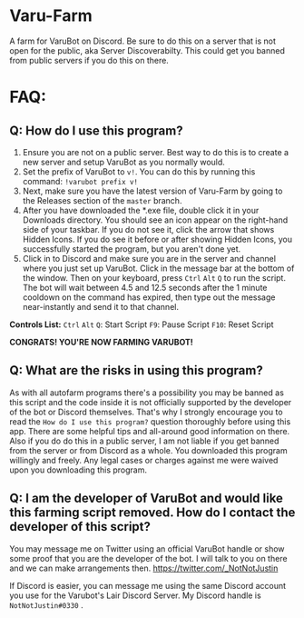 # Varu-Farm
A farm for VaruBot on Discord. Be sure to do this on a server that is not open for the public, aka Server Discoverabilty. This could get you banned from public servers if you do this on there.

# FAQ:

## Q: How do I use this program?
1. Ensure you are not on a public server. Best way to do this is to create a new server and setup VaruBot as you normally would.
2. Set the prefix of VaruBot to `v!`. You can do this by running this command: `!varubot prefix v!`
3. Next, make sure you have the latest version of Varu-Farm by going to the Releases section of the `master` branch.
4. After you have downloaded the \*.exe file, double click it in your Downloads directory. You should see an icon appear on the right-hand side of your taskbar. If you do not see it, click the arrow that shows Hidden Icons. If you do see it before or after showing Hidden Icons, you successfully started the program, but you aren't done yet.
5. Click in to Discord and make sure you are in the server and channel where you just set up VaruBot. Click in the message bar at the bottom of the window. Then on your keyboard, press `Ctrl` `Alt` `Q` to run the script. The bot will wait between 4.5 and 12.5 seconds after the 1 minute cooldown on the command has expired, then type out the message near-instantly and send it to that channel.

**Controls List:**
`Ctrl` `Alt` `Q`: Start Script
`F9`: Pause Script
`F10`: Reset Script

**CONGRATS! YOU'RE NOW FARMING VARUBOT!**

## Q: What are the risks in using this program?
As with all autofarm programs there's a possibility you may be banned as this script and the code inside it is not officially supported by the developer of the bot or Discord themselves. That's why I strongly encourage you to read the `How do I use this program?` question thoroughly before using this app. There are some helpful tips and all-around good information on there. Also if you do do this in a public server, I am not liable if you get banned from the server or from Discord as a whole. You downloaded this program willingly and freely. Any legal cases or charges against me were waived upon you downloading this program.

## Q: I am the developer of VaruBot and would like this farming script removed. How do I contact the developer of this script?
You may message me on Twitter using an official VaruBot handle or show some proof that you are the developer of the bot. I will talk to you on there and we can make arrangements then. https://twitter.com/_NotNotJustin

If Discord is easier, you can message me using the same Discord account you use for the Varubot's Lair Discord Server. My Discord handle is `NotNotJustin#0330` .
